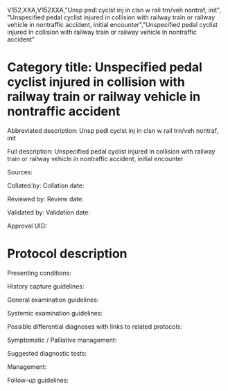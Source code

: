 V152,XXA,V152XXA,"Unsp pedl cyclst inj in clsn w rail trn/veh nontraf, init", "Unspecified pedal cyclist injured in collision with railway train or railway vehicle in nontraffic accident, initial encounter","Unspecified pedal cyclist injured in collision with railway train or railway vehicle in nontraffic accident"
# Category title: Unspecified pedal cyclist injured in collision with railway train or railway vehicle in nontraffic accident

Abbreviated description: Unsp pedl cyclst inj in clsn w rail trn/veh nontraf, init

Full description: Unspecified pedal cyclist injured in collision with railway train or railway vehicle in nontraffic accident, initial encounter

Sources:

Collated by:
Collation date:

Reviewed by:
Review date:

Validated by:
Validation date:

Approval UID:

# Protocol description

Presenting conditions:

History capture guidelines:

General examination guidelines:

Systemic examination guidelines:

Possible differential diagnoses with links to related protocols:

Symptomatic / Palliative management:

Suggested diagnostic tests:

Management:

Follow-up guidelines:
